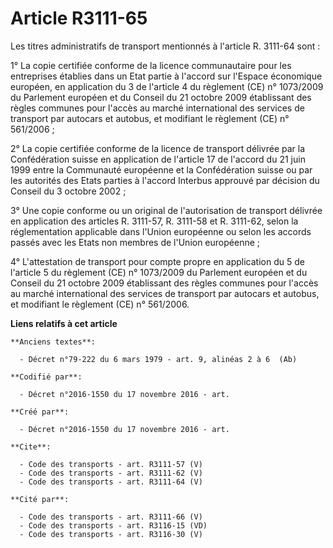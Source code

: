 # Article R3111-65

Les titres administratifs de transport mentionnés à l'article R. 3111-64 sont : 

1° La copie certifiée conforme de la licence communautaire pour les entreprises établies dans un Etat partie à l'accord sur
l'Espace économique européen, en application du 3 de l'article 4 du règlement (CE) n° 1073/2009 du Parlement européen et du
Conseil du 21 octobre 2009 établissant des règles communes pour l'accès au marché international des services de transport par
autocars et autobus, et modifiant le règlement (CE) n° 561/2006 ; 

2° La copie certifiée conforme de la licence de transport délivrée par la Confédération suisse en application de l'article 17
de l'accord du 21 juin 1999 entre la Communauté européenne et la Confédération suisse ou par les autorités des Etats parties
à l'accord Interbus approuvé par décision du Conseil du 3 octobre 2002 ; 

3° Une copie conforme ou un original de l'autorisation de transport délivrée en application des articles R. 3111-57, R.
3111-58 et R. 3111-62, selon la réglementation applicable dans l'Union européenne ou selon les accords passés avec les Etats
non membres de l'Union européenne ; 

4° L'attestation de transport pour compte propre en application du 5 de l'article 5 du règlement (CE) n° 1073/2009 du
Parlement européen et du Conseil du 21 octobre 2009 établissant des règles communes pour l'accès au marché international des
services de transport par autocars et autobus, et modifiant le règlement (CE) n° 561/2006.

**Liens relatifs à cet article**

	**Anciens textes**:

	  - Décret n°79-222 du 6 mars 1979 - art. 9, alinéas 2 à 6  (Ab)

	**Codifié par**:

	  - Décret n°2016-1550 du 17 novembre 2016 - art.

	**Créé par**:

	  - Décret n°2016-1550 du 17 novembre 2016 - art.

	**Cite**:

	  - Code des transports - art. R3111-57 (V)
	  - Code des transports - art. R3111-62 (V)
	  - Code des transports - art. R3111-64 (V)

	**Cité par**:

	  - Code des transports - art. R3111-66 (V)
	  - Code des transports - art. R3116-15 (VD)
	  - Code des transports - art. R3116-30 (V)
